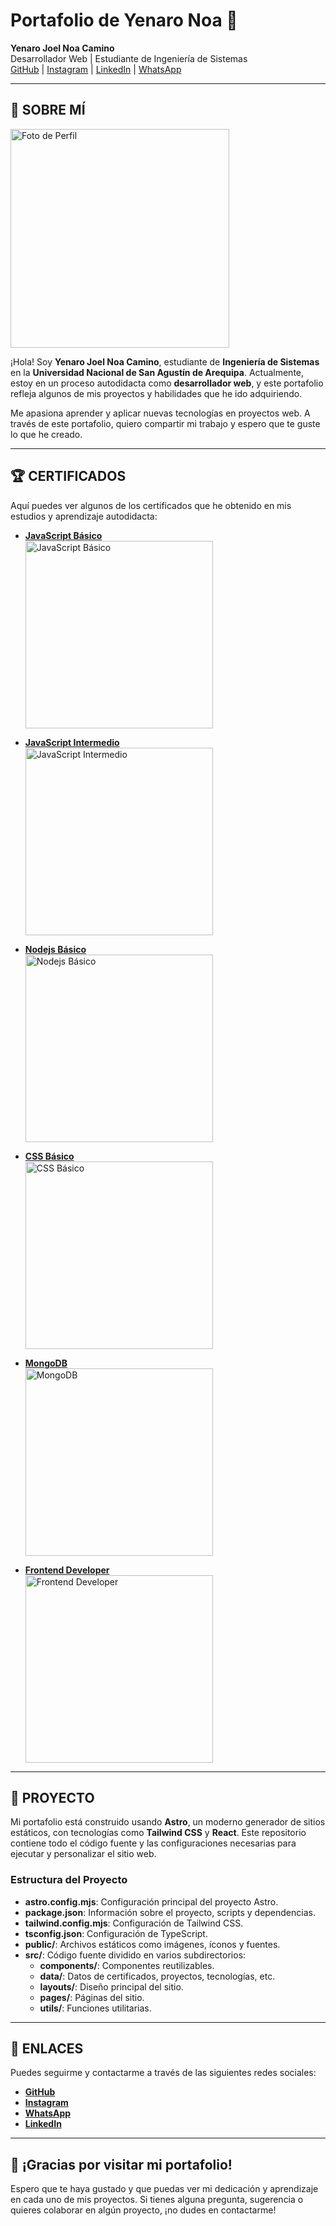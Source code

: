 # Portafolio de Yenaro Noa 🚀

**Yenaro Joel Noa Camino**  
Desarrollador Web | Estudiante de Ingeniería de Sistemas  
[GitHub](https://github.com/ynoacamino) | [Instagram](https://www.instagram.com/ynoacamino/) | [LinkedIn](https://www.linkedin.com/in/yenaro-noa-camino-06775a240/) | [WhatsApp](https://api.whatsapp.com/send?phone=51935761921)

---

## 🌟 SOBRE MÍ

<img src="https://ynoa-uploader.ynoacamino.site/uploads/1738437395_image%20%281%29.webp" alt="Foto de Perfil" width="350">

¡Hola! Soy **Yenaro Joel Noa Camino**, estudiante de **Ingeniería de Sistemas** en la **Universidad Nacional de San Agustín de Arequipa**. Actualmente, estoy en un proceso autodidacta como **desarrollador web**, y este portafolio refleja algunos de mis proyectos y habilidades que he ido adquiriendo.

Me apasiona aprender y aplicar nuevas tecnologías en proyectos web. A través de este portafolio, quiero compartir mi trabajo y espero que te guste lo que he creado.

---

## 🏆 CERTIFICADOS

Aquí puedes ver algunos de los certificados que he obtenido en mis estudios y aprendizaje autodidacta:

- **[JavaScript Básico](https://www.hackerrank.com/certificates/6772f01d0ffb)**  
  <img src="/public/certificates/jsBasic.webp" alt="JavaScript Básico" width="300px">

- **[JavaScript Intermedio](https://www.hackerrank.com/certificates/dc01fa5367c3)**  
  <img src="/public/certificates/jsIntermediete.webp" alt="JavaScript Intermedio" width="300px">

- **[Nodejs Básico](https://www.hackerrank.com/certificates/4e66cf94d50c)**  
  <img src="/public/certificates/nodeBasic.webp" alt="Nodejs Básico" width="300px">

- **[CSS Básico](https://www.hackerrank.com/certificates/082736e5e6af)**  
  <img src="/public/certificates/cssBasic.webp" alt="CSS Básico" width="300px">

- **[MongoDB](https://ti-user-certificates.s3.amazonaws.com/ae62dcd7-abdc-4e90-a570-83eccba49043/248f5b57-d69c-55a8-b06c-f9fbf6a5555e-elza-pallo-cb8a213b-56f2-5c65-a6cc-e577ba981986-certificate.pdf)**  
  <img src="/public/certificates/mongoDB.webp" alt="MongoDB" width="300px">

- **[Frontend Developer](https://www.hackerrank.com/certificates/04f8d88ca646)**  
  <img src="/public/certificates/frontEnd.png" alt="Frontend Developer" width="300px">

---

## 📁 PROYECTO

Mi portafolio está construido usando **Astro**, un moderno generador de sitios estáticos, con tecnologías como **Tailwind CSS** y **React**. Este repositorio contiene todo el código fuente y las configuraciones necesarias para ejecutar y personalizar el sitio web.

### Estructura del Proyecto

- **astro.config.mjs**: Configuración principal del proyecto Astro.
- **package.json**: Información sobre el proyecto, scripts y dependencias.
- **tailwind.config.mjs**: Configuración de Tailwind CSS.
- **tsconfig.json**: Configuración de TypeScript.
- **public/**: Archivos estáticos como imágenes, íconos y fuentes.
- **src/**: Código fuente dividido en varios subdirectorios:
  - **components/**: Componentes reutilizables.
  - **data/**: Datos de certificados, proyectos, tecnologías, etc.
  - **layouts/**: Diseño principal del sitio.
  - **pages/**: Páginas del sitio.
  - **utils/**: Funciones utilitarias.

---

## 🔗 ENLACES

Puedes seguirme y contactarme a través de las siguientes redes sociales:

- **[GitHub](https://github.com/ynoacamino)**  
- **[Instagram](https://www.instagram.com/ynoacamino/)**
- **[WhatsApp](https://api.whatsapp.com/send?phone=51935761921)**
- **[LinkedIn](https://www.linkedin.com/in/yenaro-noa-camino-06775a240/)**

---

## 🎉 ¡Gracias por visitar mi portafolio!

Espero que te haya gustado y que puedas ver mi dedicación y aprendizaje en cada uno de mis proyectos. Si tienes alguna pregunta, sugerencia o quieres colaborar en algún proyecto, ¡no dudes en contactarme!
